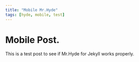 ```yaml
---
title: "Mobile Mr.Hyde"
tags: [hyde, mobile, test]
---
```


# Mobile Post.

This is a test post to see if Mr.Hyde for Jekyll works properly. 